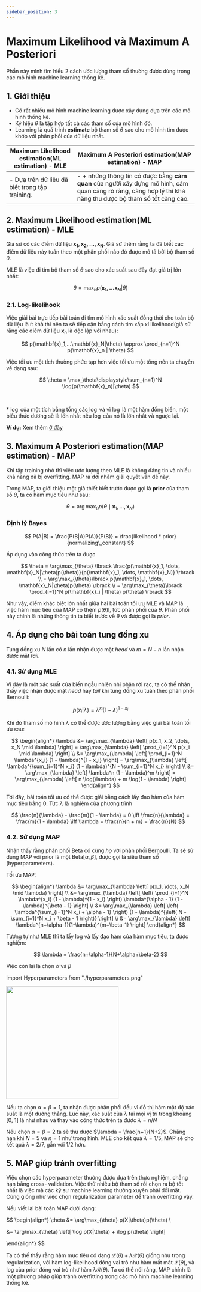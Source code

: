 ```yaml
---
sidebar_position: 3
---
```


# Maximum Likelihood và Maximum A Posteriori

Phần này mình tìm hiểu 2 cách ước lượng tham số thường được dùng trong các mô hình machine learning thống kê.

## 1. Giới thiệu

- Có rất nhiều mô hình machine learning được xây dựng dựa trên các mô hình thống kê.
- Ký hiệu $\theta$ là tập hợp tất cả các tham số của mô hình đó.
- Learning là quá trình **estimate** bộ tham số $\theta$ sao cho mô hình tìm được khớp với phân phối của dữ liệu nhất.

| Maximum Likelihood estimation(ML estimation) - MLE | Maximum A Posteriori estimation(MAP estimation) - MAP                                                                                                       |
| -------------------------------------------------- | ----------------------------------------------------------------------------------------------------------------------------------------------------------- |
| - Dựa trên dữ liệu đã biết trong tập training.     | - + những thông tin có được bằng **cảm quan** của người xây dựng mô hình, cảm quan càng rõ ràng, càng hợp lý thì khả năng thu được bộ tham số tốt càng cao. |

## 2. Maximum Likelihood estimation(ML estimation) - MLE

Giả sử có các điểm dữ liệu $\mathbf{x_1,x_2,...,x_N}$. Giả sử thêm rằng ta đã biết các điểm dữ liệu này tuân theo một phân phối nào đó được mô tả bởi bộ tham số $\theta$.

MLE là việc đi tìm bộ tham số $\theta$ sao cho xác suất sau đây đạt giá trị lớn nhất:

$$
\theta = \max_{\theta}{p(\mathbf{x_1,...x_N}|\theta)}
$$

### 2.1. Log-likelihook

Việc giải bài trực tiếp bài toán đi tìm mô hình xác suất đồng thời cho toàn bộ dữ liệu là ít khả thi nên ta sẽ tiếp cận bằng cách tìm xấp xỉ likelihood(giả sử rằng các điểm dữ liệu $\mathbf{x}_n$ là độc lập với nhau):

$$
p(\mathbf{x}_1,...\mathbf{x}_N|\theta) \approx \prod_{n=1}^N p(\mathbf{x}_n | \theta)
$$

Việc tối ưu một tích thường phức tạp hơn việc tối ưu một tổng nên ta chuyển về dạng sau:

$$
\theta = \max_\theta\displaystyle\sum_{n=1}^N \log(p(\mathbf{x}_n)|\theta)
$$

<br/>

\* $\log$ của một tích bằng tổng các $\log$ và vì $\log$ là một hàm đồng biến, một biểu thức dương sẽ là lớn nhất nếu $\log$ của nó là lớn nhất và ngược lại.

**Ví dụ:** Xem thêm [ở đây](https://github.com/tiepvupsu/tiepvupsu.github.io/blob/master/ML_math.pdf)

## 3. Maximum A Posteriori estimation(MAP estimation) - MAP

Khi tập training nhỏ thì việc ước lượng theo MLE là không đáng tin và nhiều khả năng đã bị overfitting. MAP ra đời nhằm giải quyết vấn đề này.

Trong MAP, ta giới thiệu một giả thiết biết trước được gọi là **prior** của tham số $\theta$, ta có hàm mục tiêu như sau:

$$
\theta = \arg\max_{\theta} p(\theta \mid \mathbf{x}_1, \dots, \mathbf{x}_N)
$$

### Định lý Bayes

$$
P(A|B) = \frac{P(B|A)P(A)}{P(B)} = \frac{likelihood * prior}{normalizing\_constant}
$$

Áp dụng vào công thức trên ta được

$$
\theta = \arg\max_{\theta} \lbrack \frac{p(\mathbf{x}_1, \dots, \mathbf{x}_N|\theta)p(\theta)}{p(\mathbf{x}_1, \dots, \mathbf{x}_N)} \rbrack \\
= \arg\max_{\theta}\lbrack p(\mathbf{x}_1, \dots, \mathbf{x}_N|\theta)p(\theta) \rbrack \\
= \arg\max_{\theta}\lbrack \prod_{i=1}^N p(\mathbf{x}_i | \theta) p(\theta) \rbrack
$$

Như vậy, điểm khác biệt lớn nhất giữa hai bài toán tối ưu MLE và MAP là việc hàm mục tiêu của MAP có thêm $p(\theta)$l, tức phân phối của $\theta$. Phân phối này chính là những thông tin ta biết trước về $\theta$ và được gọi là $prior$.

## 4. Áp dụng cho bài toán tung đồng xu

Tung đồng xu $N$ lần có $n$ lần nhận được mặt $head$ và $m = N-n$ lần nhận được mặt $tail$.

### 4.1. Sử dụng MLE

Vì đây là một xác suất của biến ngẫu nhiên nhị phân rời rạc, ta có thể nhận thấy việc nhận được mặt $head$ hay $tail$ khi tung đồng xu tuân theo phân phối Bernoulli:

$$
p(x_i | \lambda) = \lambda^{x_i} (1 - \lambda)^{1 - x_i}
$$

Khi đó tham số mô hình $\lambda$ có thể được ước lượng bằng việc giải bài toán tối ưu sau:

$$
\begin{align*}
\lambda &= \arg\max_{\lambda} \left[ p(x_1, x_2, \dots, x_N \mid \lambda) \right] = \arg\max_{\lambda} \left[ \prod_{i=1}^N p(x_i \mid \lambda) \right] \\
&= \arg\max_{\lambda} \left[ \prod_{i=1}^N \lambda^{x_i} (1 - \lambda)^{1 - x_i} \right] = \arg\max_{\lambda} \left[ \lambda^{\sum_{i=1}^N x_i} (1 - \lambda)^{N - \sum_{i=1}^N x_i} \right] \\
&= \arg\max_{\lambda} \left[ \lambda^n (1 - \lambda)^m \right] = \arg\max_{\lambda} \left[ n \log(\lambda) + m \log(1 - \lambda) \right]
\end{align*}
$$

Tới đây, bài toán tối ưu có thể được giải bằng cách lấy đạo hàm của hàm mục tiêu bằng 0. Tức $\lambda$ là nghiệm của phương trình

$$
\frac{n}{\lambda} - \frac{m}{1 - \lambda} = 0 \iff \frac{n}{\lambda} = \frac{m}{1 - \lambda} \iff \lambda = \frac{n}{n + m} = \frac{n}{N}
$$

### 4.2. Sử dụng MAP

Nhận thấy rằng phân phối Beta có cùng $họ$ với phân phối Bernoulli. Ta sẽ sử dụng MAP với prior là một Beta$[\alpha,\beta]$, được gọi là siêu tham số (hyperparameters).

Tối ưu MAP:

$$
\begin{align*}
\lambda &= \arg\max_{\lambda} \left[ p(x_1, \dots, x_N \mid \lambda) \right] \\
&= \arg\max_{\lambda} \left[ \left( \prod_{i=1}^N \lambda^{x_i} (1 - \lambda)^{1 - x_i} \right) \lambda^{\alpha - 1} (1 - \lambda)^{\beta - 1} \right] \\
&= \arg\max_{\lambda} \left[ \left( \lambda^{\sum_{i=1}^N x_i + \alpha - 1} \right) (1 - \lambda)^{\left( N - \sum_{i=1}^N x_i + \beta - 1 \right)} \right] \\
&= \arg\max_{\lambda} \left[ \lambda^{n+\alpha-1}(1-\lambda)^{m+\beta-1} \right]
\end{align*}
$$

Tương tự như MLE thì ta lấy log và lấy đạo hàm của hàm mục tiêu, ta được nghiệm:

$$
\lambda = \frac{n+\alpha-1}{N+\alpha+\beta-2}
$$

Việc còn lại là chọn $\alpha$ và $\beta$

import Hyperparameters from "./hyperparameters.png"

<div style={{textAlign: 'center'}}>
  <img src={Hyperparameters} height="300"/>
</div>

Nếu ta chọn $\alpha = \beta = 1$, ta nhận được phân phối đều vì đồ thị hàm mật độ xác suất là một
đường thẳng. Lúc này, xác suất của $\lambda$ tại mọi vị trí trong khoảng [0, 1] là như nhau và thay vào công thức trên ta được $\lambda = n/N$

Nếu chọn $\alpha = \beta = 2$ ta sẽ thu được $\lambda = \frac{n+1}{N+2}$. Chẳng hạn khi $N=5$ và $n=1$ như trong hình. MLE cho kết quả $\lambda=1/5$, MAP sẽ cho kết quả $\lambda=2/7$, gần với $1/2$ hơn.

## 5. MAP giúp tránh overfitting

Việc chọn các hyperparameter thường được dựa trên thực nghiệm, chẳng hạn bằng cross-
validation. Việc thử nhiều bộ tham số rồi chọn ra bộ tốt nhất là việc mà các kỹ sư machine
learning thường xuyên phải đối mặt. Cũng giống như việc chọn regularization parameter để
tránh overfitting vậy.

Nếu viết lại bài toán MAP dưới dạng:

$$
\begin{align*}
\theta &= \arg\max_{\theta} p(X|\theta)p(\theta) \\

&= \arg\max_{\theta} \left[ \log p(X|\theta) + \log p(\theta) \right]

\end{align*}
$$

Ta có thể thấy rằng hàm mục tiêu có dạng $\mathcal{L}(\theta) + \lambda\mathcal{R}(\theta)$ giống như trong regularization, với hàm log-likelihood đóng vai trò như hàm mất mát $\mathcal{L}(\theta)$, và log của prior đóng vai trò như hàm $\lambda\mathcal{R}(\theta)$. Ta có thể nói rằng, MAP chính là một phương pháp giúp tránh overfitting trong các mô hình machine learning thống kê.
